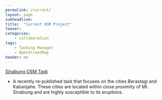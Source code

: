 ```yaml
---
permalink: /current/
layout: page
subheadline: 
title:  "Current OSM Project"
teaser: 
categories:
    - collaboration
tags:
    - Tasking Manager
    - OpenStreetMap
header: no
---
```


[Sinabung OSM Task](http://tasks.hotosm.org/project/750)

* A recently re-published task that focuses on the cities Berastagi and Kabanjahe. These cities are located within close proximity of Mt. Sinabung and are highly susceptible to its eruptions.
